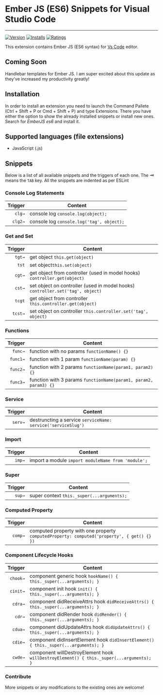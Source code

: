# Ember JS (ES6) Snippets for Visual Studio Code
-------------------

[![Version](http://vsmarketplacebadge.apphb.com/version/phanitejakomaravolu.EmberES6Snippets.svg)](https://marketplace.visualstudio.com/items?itemName=phanitejakomaravolu.EmberES6Snippets)
[![Installs](http://vsmarketplacebadge.apphb.com/installs/phanitejakomaravolu.EmberES6Snippets.svg)](https://marketplace.visualstudio.com/items?itemName=phanitejakomaravolu.EmberES6Snippets)
[![Ratings](http://vsmarketplacebadge.apphb.com/rating/phanitejakomaravolu.EmberES6Snippets.svg)](https://marketplace.visualstudio.com/items?itemName=phanitejakomaravolu.EmberES6Snippets)

This extension contains Ember JS (ES6 syntax) for [Vs Code][code] editor.

## Coming Soon
Handlebar templates for Ember JS. I am super excited about this update as they've increased my productivity greatly!

## Installation

In order to install an extension you need to launch the Command Pallete (Ctrl + Shift + P or Cmd + Shift + P) and type Extensions.
There you have either the option to show the already installed snippets or install new ones. Search for *EmberJS es6* and install it.

## Supported languages (file extensions)
* JavaScript (.js)

## Snippets

Below is a list of all available snippets and the triggers of each one. The **⇥** means the `TAB` key.
All the snippets are indented as per ESLint

### Console Log Statements
| Trigger  | Content |
| -------: | ------- |
| `clg→`   | console log `console.log(object);`|
| `clg2→`  | console log `console.log('tag', object);` |

### Get and Set
| Trigger  | Content |
| -------: | ------- |
| `tgt→`   | get object `this.get(object)`|
| `tst`    | set object`this.set(object)` |
| `cgt→`   | get object from controller (used in model hooks) `controller.get(object)` |
| `cst→`   | set object on controller (used in model hooks) `controller.set('tag', object)` |
| `tcgt`   | get object from controller `this.controller.get(object)` |
| `tcst→`  | set object on controller `this.controller.set('tag', object)` |

### Functions
| Trigger  | Content |
| -------: | ------- |
| `func→`   | function with no params `functionName() {}` |
| `func1→`  | function with 1 param `functionName(param) {}` |
| `func2→`  | function with 2 params `functionName(param1, param2) {}` |
| `func3→`  | function with 3 params `functionName(param1, param2, param3) {}` |

### Service
| Trigger  | Content |
| -------: | ------- |
| `serv→`  | destruncting a service `serviceName: service('serviceSlug')` |

### Import
| Trigger  | Content |
| -------: | ------- |
| `imp→`  | import a module `import moduleName from 'module';` |

### Super
| Trigger  | Content |
| -------: | ------- |
| `sup→`  | super context `this._super(...arguments);` |

### Computed Property
| Trigger  | Content |
| -------: | ------- |
| `comp→`  | computed property with one property `computedProperty: computed('property', { get() {} })` |

### Component Lifecycle Hooks
| Trigger  | Content |
| -------: | ------- |
| `chook→`  | component generic hook `hookName() { this._super(...arguments); }` |
| `cinit→`  | component init hook `init() { this._super(...arguments); }` |
| `cdra→`   | component didReceiveAttrs hook `didReceiveAttrs() { this._super(...arguments); }` |
| `cdr→`    | component didRender hook `didRender() { this._super(...arguments); }` |
| `cdua→`   | component didUpdateAttrs hook `didUpdateAttrs() { this._super(...arguments); }` |
| `cdie→`   | component didInsertElement hook `didInsertElement() { this._super(...arguments); }` |
| `cwde→`   | component willDestroyElement hook `willDestroyElement() { this._super(...arguments); }` |

### Contribute
More snippets or any modifications to the existing ones are welcome!

[code]: https://code.visualstudio.com/
